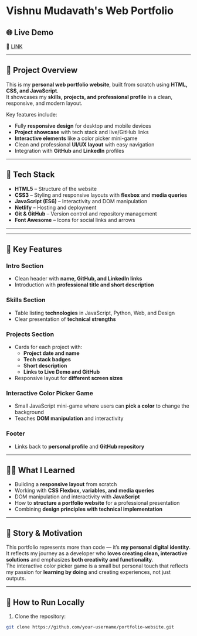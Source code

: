 # Vishnu Mudavath's Web Portfolio


## 🌐 Live Demo
🔗 [LINK](https://vishnuchowhan-portfolio.netlify.app/) 

---

## 💼 Project Overview
This is my **personal web portfolio website**, built from scratch using **HTML, CSS, and JavaScript**.  
It showcases my **skills, projects, and professional profile** in a clean, responsive, and modern layout.  

Key features include:
- Fully **responsive design** for desktop and mobile devices
- **Project showcase** with tech stack and live/GitHub links
- **Interactive elements** like a color picker mini-game
- Clean and professional **UI/UX layout** with easy navigation
- Integration with **GitHub** and **LinkedIn** profiles

---

## 🔧 Tech Stack
- **HTML5** – Structure of the website  
- **CSS3** – Styling and responsive layouts with **flexbox** and **media queries**  
- **JavaScript (ES6)** – Interactivity and DOM manipulation  
- **Netlify** – Hosting and deployment  
- **Git & GitHub** – Version control and repository management  
- **Font Awesome** – Icons for social links and arrows  

---

---

## 🧩 Key Features

### Intro Section
- Clean header with **name, GitHub, and LinkedIn links**  
- Introduction with **professional title and short description**  

### Skills Section
- Table listing **technologies** in JavaScript, Python, Web, and Design  
- Clear presentation of **technical strengths**

### Projects Section
- Cards for each project with:
  - **Project date and name**
  - **Tech stack badges**
  - **Short description**
  - **Links to Live Demo and GitHub**
- Responsive layout for **different screen sizes**  

### Interactive Color Picker Game
- Small JavaScript mini-game where users can **pick a color** to change the background  
- Teaches **DOM manipulation** and interactivity  

### Footer
- Links back to **personal profile** and **GitHub repository**  


---

## 🧑‍💻 What I Learned
- Building a **responsive layout** from scratch  
- Working with **CSS Flexbox, variables, and media queries**  
- DOM manipulation and interactivity with **JavaScript**  
- How to **structure a portfolio website** for a professional presentation  
- Combining **design principles with technical implementation**  

---

## 📖 Story & Motivation
This portfolio represents more than code — it’s **my personal digital identity**.  
It reflects my journey as a developer who **loves creating clean, interactive solutions** and emphasizes **both creativity and functionality**.  
The interactive color picker game is a small but personal touch that reflects my passion for **learning by doing** and creating experiences, not just outputs.

---


## 🎯 How to Run Locally
1. Clone the repository:
```bash
git clone https://github.com/your-username/portfolio-website.git

